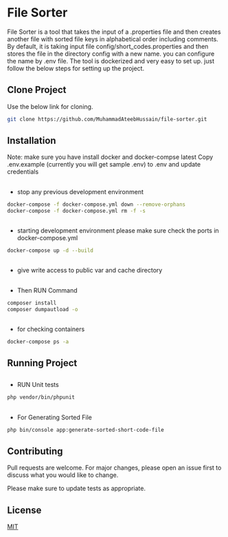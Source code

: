 # File Sorter

File Sorter is a tool that takes the input of a .properties file and then creates another file with sorted file keys in alphabetical order including comments. By default, it is taking input file config/short_codes.properties and then stores the file in the directory config with a new name. you can configure the name by .env file. The tool is dockerized and very easy to set up. just follow the below steps for setting up the project.

## Clone Project

Use the below link for cloning.

```bash
git clone https://github.com/MuhammadAteebHussain/file-sorter.git
```

## Installation
Note: make sure you have install docker and docker-compse latest
  Copy .env.example (currently you will get sample .env) to .env and update credentials

## 
- stop any previous development environment

```bash
docker-compose -f docker-compose.yml down --remove-orphans
docker-compose -f docker-compose.yml rm -f -s
```
## 
- starting development environment please make sure check the ports in docker-compose.yml
```bash
docker-compose up -d --build
```
##
- give write access to public var and cache directory
##
-  Then RUN Command
```bash
composer install
composer dumpautload -o
```

##
-  for checking containers 
```bash
docker-compose ps -a
```
## Running Project

##
- RUN Unit tests
```bash
php vendor/bin/phpunit
```
##
- For Generating Sorted File
```bash
php bin/console app:generate-sorted-short-code-file
```

## Contributing
Pull requests are welcome. For major changes, please open an issue first to discuss what you would like to change.

Please make sure to update tests as appropriate.

## License
[MIT](https://choosealicense.com/licenses/mit/)
